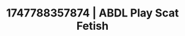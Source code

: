 ---
categories:
- Face fucking
- Femdom wrestling
- Raw connection
- Slow undress
- Vintage boudoir
image: /assets/images/1747788357874.jpg
layout: post
seo:
  description: Featured content with sensual ABDL Play, Scat Fetish. HD images available.
  keywords: ABDL Play, Scat Fetish
  og_image: /assets/images/1747788357874.jpg
  schema_type: VisualArtwork
tags:
- ABDL Play
- '#1747788357874'
- Scat Fetish
title: 1747788357874 | ABDL Play Scat Fetish
---